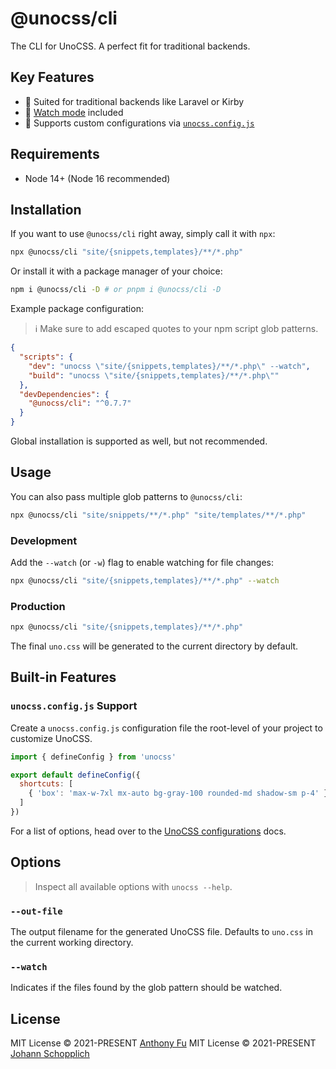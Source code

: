 # @unocss/cli

The CLI for UnoCSS. A perfect fit for traditional backends.

## Key Features

- 🍱 Suited for traditional backends like Laravel or Kirby
- 👀 [Watch mode](#watch) included
- 🔌 Supports custom configurations via [`unocss.config.js`](#unocssconfigjs-support)

## Requirements

- Node 14+ (Node 16 recommended)

## Installation

If you want to use `@unocss/cli` right away, simply call it with `npx`:

```bash
npx @unocss/cli "site/{snippets,templates}/**/*.php"
```

Or install it with a package manager of your choice:

```bash
npm i @unocss/cli -D # or pnpm i @unocss/cli -D
```

Example package configuration:

> ℹ️ Make sure to add escaped quotes to your npm script glob patterns.

```json
{
  "scripts": {
    "dev": "unocss \"site/{snippets,templates}/**/*.php\" --watch",
    "build": "unocss \"site/{snippets,templates}/**/*.php\""
  },
  "devDependencies": {
    "@unocss/cli": "^0.7.7"
  }
}
```

Global installation is supported as well, but not recommended.

## Usage

You can also pass multiple glob patterns to `@unocss/cli`:

```bash
npx @unocss/cli "site/snippets/**/*.php" "site/templates/**/*.php"
```

### Development

Add the `--watch` (or `-w`) flag to enable watching for file changes:

```bash
npx @unocss/cli "site/{snippets,templates}/**/*.php" --watch
```

### Production

```bash
npx @unocss/cli "site/{snippets,templates}/**/*.php"
```

The final `uno.css` will be generated to the current directory by default.

## Built-in Features

### `unocss.config.js` Support

Create a `unocss.config.js` configuration file the root-level of your project to customize UnoCSS.

```js
import { defineConfig } from 'unocss'

export default defineConfig({
  shortcuts: [
    { 'box': 'max-w-7xl mx-auto bg-gray-100 rounded-md shadow-sm p-4' }
  ]
})
```

For a list of options, head over to the [UnoCSS configurations](https://github.com/antfu/unocss#configurations) docs.

## Options

> Inspect all available options with `unocss --help`.

### `--out-file`

The output filename for the generated UnoCSS file. Defaults to `uno.css` in the current working directory.

### `--watch`

Indicates if the files found by the glob pattern should be watched.

## License

MIT License © 2021-PRESENT [Anthony Fu](https://github.com/antfu)
MIT License © 2021-PRESENT [Johann Schopplich](https://github.com/johannschopplich)
